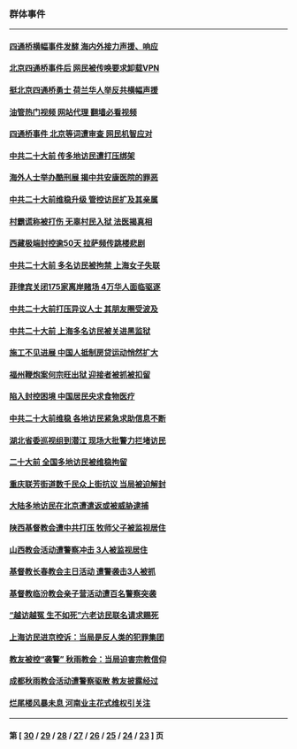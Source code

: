 ### 群体事件
---
#### [四通桥横幅事件发酵 海内外接力声援、响应](../../pages/ncid279/n13849373.md?10252045) 
#### [北京四通桥事件后 网民被传唤要求卸载VPN](../../pages/ncid279/n13847833.md?10252045) 
#### [挺北京四通桥勇士 荷兰华人举反共横幅声援](../../pages/ncid279/n13846812.md?10252045) 
#### [油管热门视频 网站代理 翻墙必看视频](http://132.145.103.77:81/youtube.html?10252045)
#### [四通桥事件 北京等词遭审查 网民机智应对](../../pages/ncid279/n13845578.md?10252045) 
#### [中共二十大前 传多地访民遭打压绑架](../../pages/ncid279/n13843740.md?10252045) 
#### [海外人士举办酷刑展 揭中共安康医院的罪恶](../../pages/ncid279/n13842499.md?10252045) 
#### [中共二十大前维稳升级 管控访民扩及其亲属](../../pages/ncid279/n13842240.md?10252045) 
#### [村霸谎称被打伤 无辜村民入狱 法医揭真相](../../pages/ncid279/n13838149.md?10252045) 
#### [西藏极端封控逾50天 拉萨频传跳楼悲剧](../../pages/ncid279/n13836551.md?10252045) 
#### [中共二十大前 多名访民被拘禁 上海女子失联](../../pages/ncid279/n13834363.md?10252045) 
#### [菲律宾关闭175家离岸赌场 4万华人面临驱逐](../../pages/ncid279/n13833169.md?10252045) 
#### [中共二十大前打压异议人士 其朋友圈受波及](../../pages/ncid279/n13833136.md?10252045) 
#### [中共二十大前 上海多名访民被关进黑监狱](../../pages/ncid279/n13829500.md?10252045) 
#### [施工不见进展 中国人抵制房贷运动悄然扩大](../../pages/ncid279/n13828435.md?10252045) 
#### [福州鞭炮案何宗旺出狱 迎接者被抓被扣留](../../pages/ncid279/n13824304.md?10252045) 
#### [陷入封控困境 中国居民央求食物医疗](../../pages/ncid279/n13823589.md?10252045) 
#### [中共二十大前维稳 各地访民紧急求助信息不断](../../pages/ncid279/n13822888.md?10252045) 
#### [湖北省委巡视组到潜江 现场大批警力拦堵访民](../../pages/ncid279/n13820243.md?10252045) 
#### [二十大前 全国多地访民被维稳拘留](../../pages/ncid279/n13819431.md?10252045) 
#### [重庆联芳街道数千民众上街抗议 当局被迫解封](../../pages/ncid279/n13812220.md?10252045) 
#### [大陆多地访民在北京遭遣返或被威胁逮捕](../../pages/ncid279/n13812104.md?10252045) 
#### [陕西基督教会遭中共打压 牧师父子被监视居住](../../pages/ncid279/n13811611.md?10252045) 
#### [山西教会活动遭警察冲击 3人被监视居住](../../pages/ncid279/n13808966.md?10252045) 
#### [基督教长春教会主日活动 遭警袭击3人被抓](../../pages/ncid279/n13806935.md?10252045) 
#### [基督教临汾教会亲子营活动遭百名警察突袭](../../pages/ncid279/n13806527.md?10252045) 
#### [“越访越冤 生不如死”六老访民联名请求赐死](../../pages/ncid279/n13805907.md?10252045) 
#### [上海访民进京控诉：当局是反人类的犯罪集团](../../pages/ncid279/n13803858.md?10252045) 
#### [教友被控“袭警” 秋雨教会：当局迫害宗教信仰](../../pages/ncid279/n13803563.md?10252045) 
#### [成都秋雨教会活动遭警察驱散 教友披露经过](../../pages/ncid279/n13802541.md?10252045) 
#### [烂尾楼风暴未息 河南业主花式维权引关注](../../pages/ncid279/n13794519.md?10252045) 

---
#### 第 [ [30](./30.md?10252045) / [29](./29.md?10252045) / [28](./28.md?10252045) / [27](./27.md?10252045) / [26](./26.md?10252045) / [25](./25.md?10252045) / [24](./24.md?10252045) / [23](./23.md?10252045) ] 页
